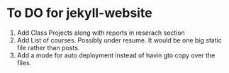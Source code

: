 To DO for jekyll-website
==============

1. Add Class Projects along with reports in reserach section
2. Add List of courses. Possibly under resume. It would be one big static file rather than posts. 
3. Add a mode for auto deployment instead of havin gto copy over the files.
